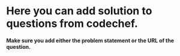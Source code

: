 # Here you can add solution to questions from codechef.

#### Make sure you add either the problem statement or the URL of the question.
